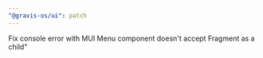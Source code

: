 ```yaml
---
"@gravis-os/ui": patch
---
```


Fix console error with MUI Menu component doesn't accept Fragment as a child"
